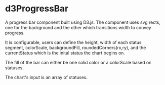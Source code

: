 # d3ProgressBar

A progress bar component built using D3.js. The component uses svg rects, one for the background and the other which transitions width to convey progress. 

It is configurable, users can define the height, width of each status segment, colorScale, backgroundFill, roundedCorners(rx,ry), and the currentStatus which is the inital status the chart begins on. 

The fill of the bar can either be one solid color or a colorScale based on statuses.

The chart's input is an array of statuses.
